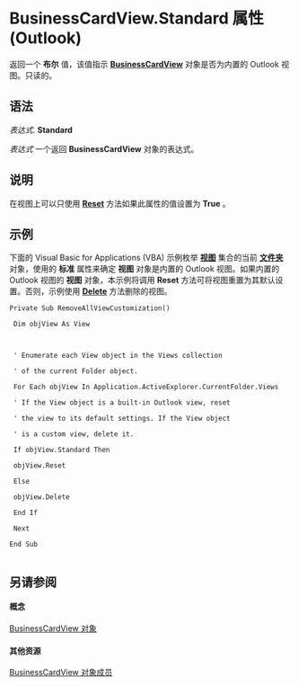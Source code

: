 
# BusinessCardView.Standard 属性 (Outlook)

返回一个 **布尔** 值，该值指示 **[BusinessCardView](83706cf8-080c-fbf0-9381-5801a2dd4dfd.md)** 对象是否为内置的 Outlook 视图。只读的。


## 语法

 _表达式_. **Standard**

 _表达式_ 一个返回 **BusinessCardView** 对象的表达式。


## 说明

在视图上可以只使用 **[Reset](fb909688-309d-0a70-0b67-0f1793f6a27d.md)** 方法如果此属性的值设置为 **True** 。


## 示例

下面的 Visual Basic for Applications (VBA) 示例枚举 **[视图](5dd7edc2-12a2-f4c2-d158-8053d80e8dc9.md)** 集合的当前 **[文件夹](3cf6cda8-6d70-666e-2643-9d9c5b9cacfc.md)** 对象，使用的 **标准** 属性来确定 **视图** 对象是内置的 Outlook 视图。如果内置的 Outlook 视图的 **视图** 对象，本示例将调用 **Reset** 方法可将视图重置为其默认设置。否则，示例使用 **[Delete](6d332021-6e93-7665-2a5b-526c927621de.md)** 方法删除的视图。


```
Private Sub RemoveAllViewCustomization() 
 
 Dim objView As View 
 
 
 
 ' Enumerate each View object in the Views collection 
 
 ' of the current Folder object. 
 
 For Each objView In Application.ActiveExplorer.CurrentFolder.Views 
 
 ' If the View object is a built-in Outlook view, reset 
 
 ' the view to its default settings. If the View object 
 
 ' is a custom view, delete it. 
 
 If objView.Standard Then 
 
 objView.Reset 
 
 Else 
 
 objView.Delete 
 
 End If 
 
 Next 
 
End Sub 
 

```


## 另请参阅


#### 概念


[BusinessCardView 对象](83706cf8-080c-fbf0-9381-5801a2dd4dfd.md)
#### 其他资源


[BusinessCardView 对象成员](7ae88b49-5a9f-1a7b-79c2-3320bb0b50ae.md)